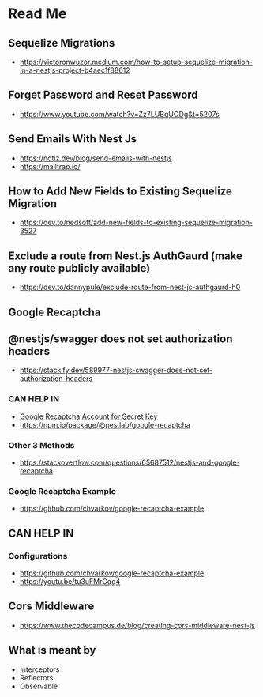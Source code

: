# Read Me

## Sequelize Migrations

- <https://victoronwuzor.medium.com/how-to-setup-sequelize-migration-in-a-nestjs-project-b4aec1f88612>

## Forget Password and Reset Password

- <https://www.youtube.com/watch?v=Zz7LUBqUODg&t=5207s>

## Send Emails With Nest Js

- <https://notiz.dev/blog/send-emails-with-nestjs>
- <https://mailtrap.io/>

## How to Add New Fields to Existing Sequelize Migration

- <https://dev.to/nedsoft/add-new-fields-to-existing-sequelize-migration-3527>

## Exclude a route from Nest.js AuthGaurd (make any route publicly available)

- <https://dev.to/dannypule/exclude-route-from-nest-js-authgaurd-h0>


## Google Recaptcha

## @nestjs/swagger does not set authorization headers

- <https://stackify.dev/589977-nestjs-swagger-does-not-set-authorization-headers>

### CAN HELP IN

- [Google Recaptcha Account for Secret Key](https://www.google.com/recaptcha/admin)
- <https://npm.io/package/@nestlab/google-recaptcha>

### Other 3 Methods

- <https://stackoverflow.com/questions/65687512/nestjs-and-google-recaptcha>

### Google Recaptcha Example

- <https://github.com/chvarkov/google-recaptcha-example>

## CAN HELP IN

### Configurations

- <https://github.com/chvarkov/google-recaptcha-example>
- <https://youtu.be/tu3uFMrCqq4>

## Cors Middleware

- <https://www.thecodecampus.de/blog/creating-cors-middleware-nest-js>

## What is meant by

- Interceptors
- Reflectors
- Observable
